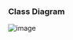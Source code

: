 ### Class Diagram

![image](https://user-images.githubusercontent.com/83855603/236315834-1bd1adf3-f197-4bc3-89bf-3b5e3d61605c.png)
